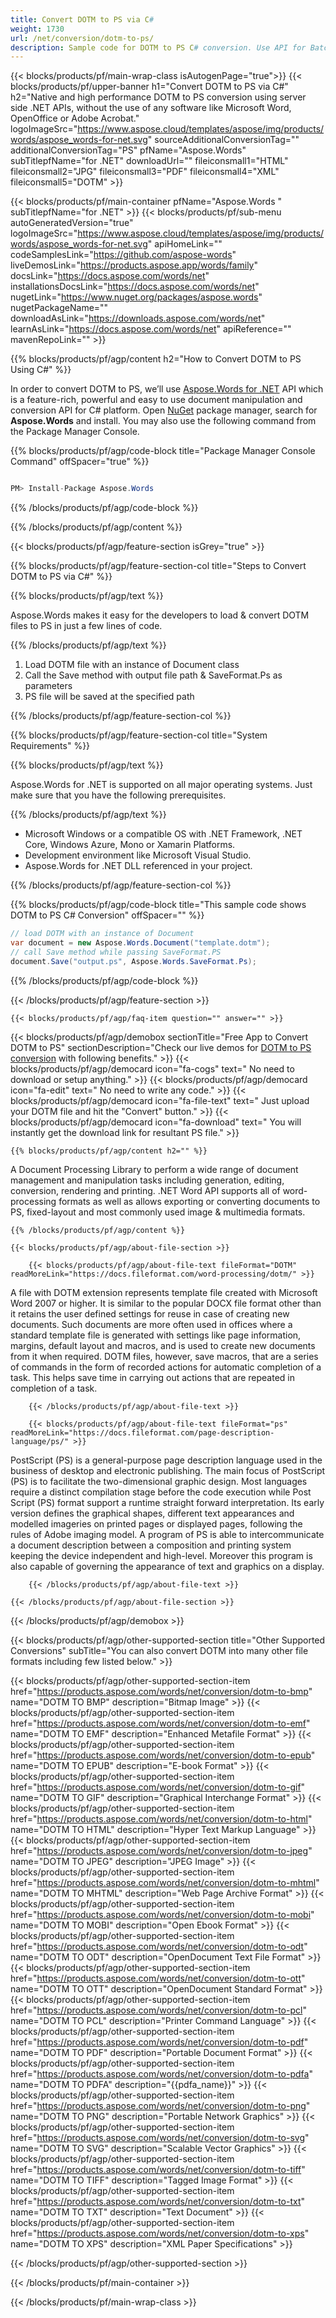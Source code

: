 ```yaml
---
title: Convert DOTM to PS via C# 
weight: 1730
url: /net/conversion/dotm-to-ps/ 
description: Sample code for DOTM to PS C# conversion. Use API for Batch DOTM Files to PS conversion within VB.NET, Asp.NET or any .NET based application.
---
```


{{< blocks/products/pf/main-wrap-class isAutogenPage="true">}}
{{< blocks/products/pf/upper-banner h1="Convert DOTM to PS via C#" h2="Native and high performance DOTM to PS conversion using server side .NET APIs, without the use of any software like Microsoft Word, OpenOffice or Adobe Acrobat." logoImageSrc="https://www.aspose.cloud/templates/aspose/img/products/words/aspose_words-for-net.svg" sourceAdditionalConversionTag="" additionalConversionTag="PS" pfName="Aspose.Words" subTitlepfName="for .NET" downloadUrl="" fileiconsmall1="HTML" fileiconsmall2="JPG" fileiconsmall3="PDF" fileiconsmall4="XML" fileiconsmall5="DOTM" >}}

{{< blocks/products/pf/main-container pfName="Aspose.Words " subTitlepfName="for .NET" >}}
{{< blocks/products/pf/sub-menu autoGeneratedVersion="true" logoImageSrc="https://www.aspose.cloud/templates/aspose/img/products/words/aspose_words-for-net.svg" apiHomeLink="" codeSamplesLink="https://github.com/aspose-words" liveDemosLink="https://products.aspose.app/words/family" docsLink="https://docs.aspose.com/words/net" installationsDocsLink="https://docs.aspose.com/words/net" nugetLink="https://www.nuget.org/packages/aspose.words" nugetPackageName="" downloadAsLink="https://downloads.aspose.com/words/net" learnAsLink="https://docs.aspose.com/words/net" apiReference="" mavenRepoLink="" >}}

{{% blocks/products/pf/agp/content h2="How to Convert DOTM to PS Using C#" %}}

 In order to convert DOTM to PS, we’ll use
 [Aspose.Words for .NET](https://products.aspose.com/words/net) 
 API which is a feature-rich, powerful and easy to use document manipulation and conversion API for C# platform. Open
 [NuGet](https://www.nuget.org/packages/aspose.words) 
 package manager, search for
 **Aspose.Words** 
 and install. You may also use the following command from the Package Manager Console.

{{% blocks/products/pf/agp/code-block title="Package Manager Console Command" offSpacer="true" %}}

```cs

PM> Install-Package Aspose.Words

```

{{% /blocks/products/pf/agp/code-block %}}

{{% /blocks/products/pf/agp/content %}}

{{< blocks/products/pf/agp/feature-section isGrey="true" >}}

{{% blocks/products/pf/agp/feature-section-col title="Steps to Convert DOTM to PS via C#" %}}

{{% blocks/products/pf/agp/text %}}

 Aspose.Words makes it easy for the developers to load & convert DOTM files to PS in just a few lines of code.

{{% /blocks/products/pf/agp/text %}}

1.  Load DOTM file with an instance of Document class
1.  Call the Save method with output file path & SaveFormat.Ps as parameters
1.  PS file will be saved at the specified path

{{% /blocks/products/pf/agp/feature-section-col %}}

{{% blocks/products/pf/agp/feature-section-col title="System Requirements" %}}

{{% blocks/products/pf/agp/text %}}

 Aspose.Words for .NET is supported on all major operating systems. Just make sure that you have the following prerequisites.

{{% /blocks/products/pf/agp/text %}}

-  Microsoft Windows or a compatible OS with .NET Framework, .NET Core, Windows Azure, Mono or Xamarin Platforms.
-  Development environment like Microsoft Visual Studio.
-  Aspose.Words for .NET DLL referenced in your project.

{{% /blocks/products/pf/agp/feature-section-col %}}

{{% blocks/products/pf/agp/code-block title="This sample code shows DOTM to PS C# Conversion" offSpacer="" %}}

```cs
// load DOTM with an instance of Document
var document = new Aspose.Words.Document("template.dotm");
// call Save method while passing SaveFormat.PS
document.Save("output.ps", Aspose.Words.SaveFormat.Ps); 

```

{{% /blocks/products/pf/agp/code-block %}}

{{< /blocks/products/pf/agp/feature-section >}}

    {{< blocks/products/pf/agp/faq-item question="" answer="" >}}
 

<!-- aboutfile Starts -->

{{< blocks/products/pf/agp/demobox sectionTitle="Free App to Convert DOTM to PS" sectionDescription="Check our live demos for [DOTM to PS conversion](https://products.aspose.app/words/conversion/dotm-to-ps) with following benefits." >}}
        {{< blocks/products/pf/agp/democard icon="fa-cogs" text=" No need to download or setup anything." >}}
        {{< blocks/products/pf/agp/democard icon="fa-edit" text=" No need to write any code." >}}
        {{< blocks/products/pf/agp/democard icon="fa-file-text" text=" Just upload your DOTM file and hit the \"Convert\" button." >}}
        {{< blocks/products/pf/agp/democard icon="fa-download" text=" You will instantly get the download link for resultant PS file." >}}

    {{% blocks/products/pf/agp/content h2="" %}}

 A Document Processing Library to perform a wide range of document management and manipulation tasks including generation, editing, conversion, rendering and printing. .NET Word API supports all of word-processing formats as well as allows exporting or converting documents to PS, fixed-layout and most commonly used image & multimedia formats.



    {{% /blocks/products/pf/agp/content %}}

    {{< blocks/products/pf/agp/about-file-section >}}

        {{< blocks/products/pf/agp/about-file-text fileFormat="DOTM" readMoreLink="https://docs.fileformat.com/word-processing/dotm/" >}}
A file with DOTM extension represents template file created with Microsoft Word 2007 or higher. It is similar to the popular DOCX file format other than it retains the user defined settings for reuse in case of creating new documents. Such documents are more often used in offices where a standard template file is generated with settings like page information, margins, default layout and macros, and is used to create new documents from it when required. DOTM files, however, save macros, that are a series of commands in the form of recorded actions for automatic completion of a task. This helps save time in carrying out actions that are repeated in completion of a task.

        {{< /blocks/products/pf/agp/about-file-text >}}

        {{< blocks/products/pf/agp/about-file-text fileFormat="ps" readMoreLink="https://docs.fileformat.com/page-description-language/ps/" >}}
PostScript (PS) is a general-purpose page description language used in the business of desktop and electronic publishing. The main focus of PostScript (PS) is to facilitate the two-dimensional graphic design. Most languages require a distinct compilation stage before the code execution while Post Script (PS) format support a runtime straight forward interpretation. Its early version defines the graphical shapes, different text appearances and modelled imageries on printed pages or displayed pages, following the rules of Adobe imaging model. A program of PS is able to intercommunicate a document description between a composition and printing system keeping the device independent and high-level. Moreover this program is also capable of governing the appearance of text and graphics on a display.

        {{< /blocks/products/pf/agp/about-file-text >}}

    {{< /blocks/products/pf/agp/about-file-section >}}

{{< /blocks/products/pf/agp/demobox >}}

<!-- aboutfile Ends -->

{{< blocks/products/pf/agp/other-supported-section title="Other Supported Conversions" subTitle="You can also convert DOTM into many other file formats including few listed below." >}}

{{< blocks/products/pf/agp/other-supported-section-item href="https://products.aspose.com/words/net/conversion/dotm-to-bmp" name="DOTM TO BMP" description="Bitmap Image" >}}
{{< blocks/products/pf/agp/other-supported-section-item href="https://products.aspose.com/words/net/conversion/dotm-to-emf" name="DOTM TO EMF" description="Enhanced Metafile Format" >}}
{{< blocks/products/pf/agp/other-supported-section-item href="https://products.aspose.com/words/net/conversion/dotm-to-epub" name="DOTM TO EPUB" description="E-book Format" >}}
{{< blocks/products/pf/agp/other-supported-section-item href="https://products.aspose.com/words/net/conversion/dotm-to-gif" name="DOTM TO GIF" description="Graphical Interchange Format" >}}
{{< blocks/products/pf/agp/other-supported-section-item href="https://products.aspose.com/words/net/conversion/dotm-to-html" name="DOTM TO HTML" description="Hyper Text Markup Language" >}}
{{< blocks/products/pf/agp/other-supported-section-item href="https://products.aspose.com/words/net/conversion/dotm-to-jpeg" name="DOTM TO JPEG" description="JPEG Image" >}}
{{< blocks/products/pf/agp/other-supported-section-item href="https://products.aspose.com/words/net/conversion/dotm-to-mhtml" name="DOTM TO MHTML" description="Web Page Archive Format" >}}
{{< blocks/products/pf/agp/other-supported-section-item href="https://products.aspose.com/words/net/conversion/dotm-to-mobi" name="DOTM TO MOBI" description="Open Ebook Format" >}}
{{< blocks/products/pf/agp/other-supported-section-item href="https://products.aspose.com/words/net/conversion/dotm-to-odt" name="DOTM TO ODT" description="OpenDocument Text File Format" >}}
{{< blocks/products/pf/agp/other-supported-section-item href="https://products.aspose.com/words/net/conversion/dotm-to-ott" name="DOTM TO OTT" description="OpenDocument Standard Format" >}}
{{< blocks/products/pf/agp/other-supported-section-item href="https://products.aspose.com/words/net/conversion/dotm-to-pcl" name="DOTM TO PCL" description="Printer Command Language" >}}
{{< blocks/products/pf/agp/other-supported-section-item href="https://products.aspose.com/words/net/conversion/dotm-to-pdf" name="DOTM TO PDF" description="Portable Document Format" >}}
{{< blocks/products/pf/agp/other-supported-section-item href="https://products.aspose.com/words/net/conversion/dotm-to-pdfa" name="DOTM TO PDFA" description="{{pdfa_name}}" >}}
{{< blocks/products/pf/agp/other-supported-section-item href="https://products.aspose.com/words/net/conversion/dotm-to-png" name="DOTM TO PNG" description="Portable Network Graphics" >}}
{{< blocks/products/pf/agp/other-supported-section-item href="https://products.aspose.com/words/net/conversion/dotm-to-svg" name="DOTM TO SVG" description="Scalable Vector Graphics" >}}
{{< blocks/products/pf/agp/other-supported-section-item href="https://products.aspose.com/words/net/conversion/dotm-to-tiff" name="DOTM TO TIFF" description="Tagged Image Format" >}}
{{< blocks/products/pf/agp/other-supported-section-item href="https://products.aspose.com/words/net/conversion/dotm-to-txt" name="DOTM TO TXT" description="Text Document" >}}
{{< blocks/products/pf/agp/other-supported-section-item href="https://products.aspose.com/words/net/conversion/dotm-to-xps" name="DOTM TO XPS" description="XML Paper Specifications" >}}

{{< /blocks/products/pf/agp/other-supported-section >}}

{{< /blocks/products/pf/main-container >}}
    
{{< /blocks/products/pf/main-wrap-class >}}
